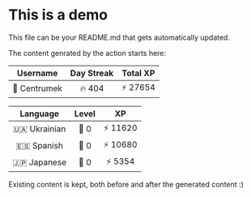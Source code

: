 # This is a demo

This file can be your README.md that gets automatically updated.

The content genrated by the action starts here:

<!--START_SECTION:duolingoStats-->
<!-- Automatically generated with https://github.com/centrumek/duolingo-readme-stats-->

| Username | Day Streak | Total XP |
|:---:|:---:|:---:|
| 👤 Centrumek | 🔥 404 | ⚡ 27654 |

| Language | Level | XP |
|:---:|:---:|:---:|
| 🇺🇦 Ukrainian | 👑 0 | ⚡ 11620 |
| 🇪🇸 Spanish | 👑 0 | ⚡ 10680 |
| 🇯🇵 Japanese | 👑 0 | ⚡ 5354 |

<!--END_SECTION:duolingoStats-->

Existing content is kept, both before and after the generated content :)
